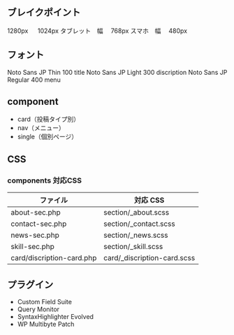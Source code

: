 ## ブレイクポイント

1280px 　 1024px
タブレット　幅　 768px
スマホ　幅　 480px

## フォント

Noto Sans JP Thin 100 title
Noto Sans JP Light 300 discription
Noto Sans JP Regular 400 menu

## component

- card（投稿タイプ別）
- nav（メニュー）
- single（個別ページ）

## CSS

### components 対応CSS

| ファイル        | 対応 CSS       |
| --------------- | -------------- |
| about-sec.php   | section/\_about.scss   |
| contact-sec.php | section/\_contact.scss |
| news-sec.php    | section/\_news.scss    |
| skill-sec.php   | section/\_skill.scss   |
| card/discription-card.php| card/\_discription-card.scss|

## プラグイン

- Custom Field Suite
- Query Monitor
- SyntaxHighlighter Evolved
- WP Multibyte Patch

